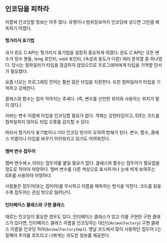 ## 인코딩을 피하라

이름에 인코딩할 정보는 아주 많다. 유형이나 범위정보까지 인코딩에 넣으면 그만큼 해독하기 어렵다.

#### 헝가리식 표기법

과거 윈도 C API는 헝가리식 표기법을 굉장히 중요하게 여겼다. 윈도 C API는 모든 변수가 정수 핸들, long 포인터, void 포인터, (속성과 용도가 다른) 여러 문자열 중 하나였다. 당시는 컴파일러가 타입을 점검하지 않았으므로 프로그래머에게 타입을 기억할 단서가 필요했다.

요즘 나오는 프로그래밍 언어는 훨씬 많은 타입을 지원한다. 또한 컴파일러가 타입을 기억하고 강제한다.

클래스와 함수는 점차 작아지는 추세다. (즉, 변수를 선언한 위치와 사용하는 위치가 멀지 않다.)

자바는 변수 이름에 타입을 인코딩할 필요가 없다. 객체는 강한타입이고, IDE는 코드를 컴파일하지 않아도 타입 오류를 감지할 수 있다.

따라서 헝가리식 표기법이나 기타 인코딩 방식이 오히려 방해가 된다. 변수, 함수, 클래스 이름이나 타입을 바꾸기 어려워지고 읽기도 어려워진다.

#### 멤버 변수 접두어

멤버 변수에 `m_`이라는 접두어를 붙일 필요가 없다. 클래스와 함수는 접두어가 필요없을 정도로 작아야 마땅하다. 멤버 변수를 다른 색상으로 표시하거나 눈에 띄게 보여주는 IDE를 사용하야 마땅하다.

사람들은 접두어(또는 접미어)를 무시하고 이름을 해독하는 방식을 익힌다. 코드를 읽을수록 접두어는 관심 밖으로 밀려난다.

#### 인터페이스 클래스와 구현 클래스

때로는 인코딩이 필요한 경우도 있다. 인터페이스 클래스가 있고 이를 구현한 구현 클래스가 있다면, 인터페이스 클래스 이름을 인코딩하는 대신(`IAnimalFactory`) 구현 클래스 이름을 인코딩 하라(`AnimalFactoryImpl`). 옛날 코드에서 많이 사용하던 접두어 `I`는 잘해야 주의를 흐트리고 나쁘게는 과도한 정보를 제공한다.

